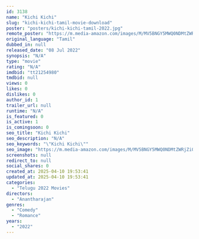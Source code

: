 ```yaml
---
id: 3138
name: "Kichi Kichi"
slug: "kichi-kichi-tamil-movie-download"
poster: "posters/kichi-kichi-tamil-2022.jpg"
remote_poster: "https://m.media-amazon.com/images/M/MV5BNGY5MWQ0NDMtZWRjZi00MTllLWE4OWQtNTFhMTVhOThhNWEyXkEyXkFqcGdeQXVyMjYwMjMwMzk@._V1_SX300.jpg"
original_language: "Tamil"
dubbed_in: null
released_date: "08 Jul 2022"
synopsis: "N/A"
type: "movie"
rating: "N/A"
imdbid: "tt21254980"
tmdbid: null
views: 0
likes: 0
dislikes: 0
author_id: 1
trailer_url: null
runtime: "N/A"
is_featured: 0
is_active: 1
is_comingsoon: 0
seo_title: "Kichi Kichi"
seo_description: "N/A"
seo_keywords: "\"Kichi Kichi\""
seo_image: "https://m.media-amazon.com/images/M/MV5BNGY5MWQ0NDMtZWRjZi00MTllLWE4OWQtNTFhMTVhOThhNWEyXkEyXkFqcGdeQXVyMjYwMjMwMzk@._V1_SX300.jpg"
screenshots: null
redirect_to: null
social_shares: 0
created_at: 2025-04-10 19:53:41
updated_at: 2025-04-10 19:53:41
categories:
  - "Telugu 2022 Movies"
directors:
  - "Anantharajan"
genres:
  - "Comedy"
  - "Romance"
years:
  - "2022"
---
```

